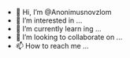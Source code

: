 - 👋 Hi, I’m @Anonimusnovzlom
- 👀 I’m interested in ...
- 🌱 I’m currently learn ing ...
- 💞️ I’m looking to collaborate on ...
- 📫 How to reach me ...

<!---
Anonimusnovzlom/Anonimusnovzlom is a ✨ special ✨ repository because its `README.md` (this file) appears on your GitHub profile.
You can click the Preview link to take a look at your changes.
--->
